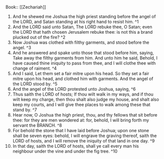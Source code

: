  Book:: [[Zechariah]]
 1. And he shewed me Joshua the high priest standing before the angel of the LORD, and Satan standing at his right hand to resist him. ^1
 2. And the LORD said unto Satan, The LORD rebuke thee, O Satan; even the LORD that hath chosen Jerusalem rebuke thee: is not this a brand plucked out of the fire? ^2
 3. Now Joshua was clothed with filthy garments, and stood before the angel. ^3
 4. And he answered and spake unto those that stood before him, saying, Take away the filthy garments from him. And unto him he said, Behold, I have caused thine iniquity to pass from thee, and I will clothe thee with change of raiment. ^4
 5. And I said, Let them set a fair mitre upon his head. So they set a fair mitre upon his head, and clothed him with garments. And the angel of the LORD stood by. ^5
 6. And the angel of the LORD protested unto Joshua, saying, ^6
 7. Thus saith the LORD of hosts; If thou wilt walk in my ways, and if thou wilt keep my charge, then thou shalt also judge my house, and shalt also keep my courts, and I will give thee places to walk among these that stand by. ^7
 8. Hear now, O Joshua the high priest, thou, and thy fellows that sit before thee: for they are men wondered at: for, behold, I will bring forth my servant the BRANCH. ^8
 9. For behold the stone that I have laid before Joshua; upon one stone shall be seven eyes: behold, I will engrave the graving thereof, saith the LORD of hosts, and I will remove the iniquity of that land in one day. ^9
 10. In that day, saith the LORD of hosts, shall ye call every man his neighbour under the vine and under the fig tree. ^10
